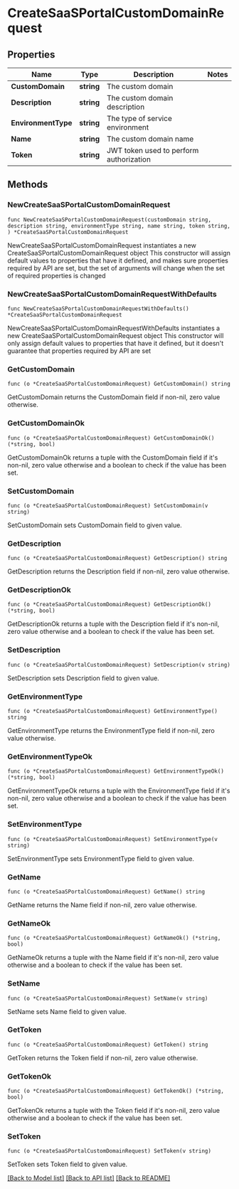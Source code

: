 # CreateSaaSPortalCustomDomainRequest

## Properties

Name | Type | Description | Notes
------------ | ------------- | ------------- | -------------
**CustomDomain** | **string** | The custom domain | 
**Description** | **string** | The custom domain description | 
**EnvironmentType** | **string** | The type of service environment | 
**Name** | **string** | The custom domain name | 
**Token** | **string** | JWT token used to perform authorization | 

## Methods

### NewCreateSaaSPortalCustomDomainRequest

`func NewCreateSaaSPortalCustomDomainRequest(customDomain string, description string, environmentType string, name string, token string, ) *CreateSaaSPortalCustomDomainRequest`

NewCreateSaaSPortalCustomDomainRequest instantiates a new CreateSaaSPortalCustomDomainRequest object
This constructor will assign default values to properties that have it defined,
and makes sure properties required by API are set, but the set of arguments
will change when the set of required properties is changed

### NewCreateSaaSPortalCustomDomainRequestWithDefaults

`func NewCreateSaaSPortalCustomDomainRequestWithDefaults() *CreateSaaSPortalCustomDomainRequest`

NewCreateSaaSPortalCustomDomainRequestWithDefaults instantiates a new CreateSaaSPortalCustomDomainRequest object
This constructor will only assign default values to properties that have it defined,
but it doesn't guarantee that properties required by API are set

### GetCustomDomain

`func (o *CreateSaaSPortalCustomDomainRequest) GetCustomDomain() string`

GetCustomDomain returns the CustomDomain field if non-nil, zero value otherwise.

### GetCustomDomainOk

`func (o *CreateSaaSPortalCustomDomainRequest) GetCustomDomainOk() (*string, bool)`

GetCustomDomainOk returns a tuple with the CustomDomain field if it's non-nil, zero value otherwise
and a boolean to check if the value has been set.

### SetCustomDomain

`func (o *CreateSaaSPortalCustomDomainRequest) SetCustomDomain(v string)`

SetCustomDomain sets CustomDomain field to given value.


### GetDescription

`func (o *CreateSaaSPortalCustomDomainRequest) GetDescription() string`

GetDescription returns the Description field if non-nil, zero value otherwise.

### GetDescriptionOk

`func (o *CreateSaaSPortalCustomDomainRequest) GetDescriptionOk() (*string, bool)`

GetDescriptionOk returns a tuple with the Description field if it's non-nil, zero value otherwise
and a boolean to check if the value has been set.

### SetDescription

`func (o *CreateSaaSPortalCustomDomainRequest) SetDescription(v string)`

SetDescription sets Description field to given value.


### GetEnvironmentType

`func (o *CreateSaaSPortalCustomDomainRequest) GetEnvironmentType() string`

GetEnvironmentType returns the EnvironmentType field if non-nil, zero value otherwise.

### GetEnvironmentTypeOk

`func (o *CreateSaaSPortalCustomDomainRequest) GetEnvironmentTypeOk() (*string, bool)`

GetEnvironmentTypeOk returns a tuple with the EnvironmentType field if it's non-nil, zero value otherwise
and a boolean to check if the value has been set.

### SetEnvironmentType

`func (o *CreateSaaSPortalCustomDomainRequest) SetEnvironmentType(v string)`

SetEnvironmentType sets EnvironmentType field to given value.


### GetName

`func (o *CreateSaaSPortalCustomDomainRequest) GetName() string`

GetName returns the Name field if non-nil, zero value otherwise.

### GetNameOk

`func (o *CreateSaaSPortalCustomDomainRequest) GetNameOk() (*string, bool)`

GetNameOk returns a tuple with the Name field if it's non-nil, zero value otherwise
and a boolean to check if the value has been set.

### SetName

`func (o *CreateSaaSPortalCustomDomainRequest) SetName(v string)`

SetName sets Name field to given value.


### GetToken

`func (o *CreateSaaSPortalCustomDomainRequest) GetToken() string`

GetToken returns the Token field if non-nil, zero value otherwise.

### GetTokenOk

`func (o *CreateSaaSPortalCustomDomainRequest) GetTokenOk() (*string, bool)`

GetTokenOk returns a tuple with the Token field if it's non-nil, zero value otherwise
and a boolean to check if the value has been set.

### SetToken

`func (o *CreateSaaSPortalCustomDomainRequest) SetToken(v string)`

SetToken sets Token field to given value.



[[Back to Model list]](../README.md#documentation-for-models) [[Back to API list]](../README.md#documentation-for-api-endpoints) [[Back to README]](../README.md)


